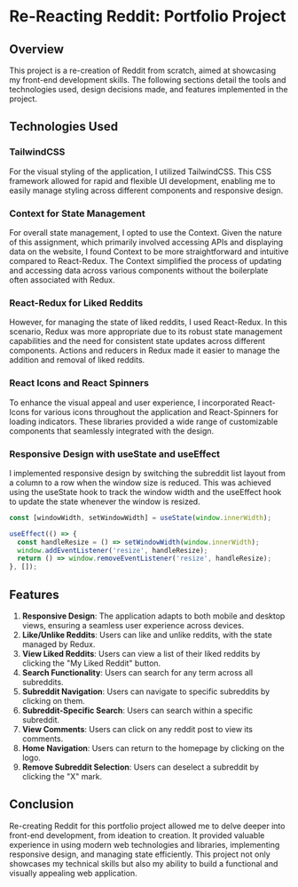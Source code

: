# Re-Reacting Reddit: Portfolio Project

## Overview

This project is a re-creation of Reddit from scratch, aimed at showcasing my front-end development skills. The following sections detail the tools and technologies used, design decisions made, and features implemented in the project.

## Technologies Used


### TailwindCSS

For the visual styling of the application, I utilized TailwindCSS. This CSS framework allowed for rapid and flexible UI development, enabling me to easily manage styling across different components and responsive design.

### Context for State Management

For overall state management, I opted to use the Context. Given the nature of this assignment, which primarily involved accessing APIs and displaying data on the website, I found Context to be more straightforward and intuitive compared to React-Redux. The Context simplified the process of updating and accessing data across various components without the boilerplate often associated with Redux.

### React-Redux for Liked Reddits

However, for managing the state of liked reddits, I used React-Redux. In this scenario, Redux was more appropriate due to its robust state management capabilities and the need for consistent state updates across different components. Actions and reducers in Redux made it easier to manage the addition and removal of liked reddits.

### React Icons and React Spinners

To enhance the visual appeal and user experience, I incorporated React-Icons for various icons throughout the application and React-Spinners for loading indicators. These libraries provided a wide range of customizable components that seamlessly integrated with the design.

### Responsive Design with useState and useEffect

I implemented responsive design by switching the subreddit list layout from a column to a row when the window size is reduced. This was achieved using the useState hook to track the window width and the useEffect hook to update the state whenever the window is resized.
```javascript
const [windowWidth, setWindowWidth] = useState(window.innerWidth);

useEffect(() => {
  const handleResize = () => setWindowWidth(window.innerWidth);
  window.addEventListener('resize', handleResize);
  return () => window.removeEventListener('resize', handleResize);
}, []);
```

## Features

1. **Responsive Design**: The application adapts to both mobile and desktop views, ensuring a seamless user experience across devices.
2. **Like/Unlike Reddits**: Users can like and unlike reddits, with the state managed by Redux.
3. **View Liked Reddits**: Users can view a list of their liked reddits by clicking the "My Liked Reddit" button.
4. **Search Functionality**: Users can search for any term across all subreddits.
5. **Subreddit Navigation**: Users can navigate to specific subreddits by clicking on them.
6. **Subreddit-Specific Search**: Users can search within a specific subreddit.
7. **View Comments**: Users can click on any reddit post to view its comments.
8. **Home Navigation**: Users can return to the homepage by clicking on the logo.
9. **Remove Subreddit Selection**: Users can deselect a subreddit by clicking the "X" mark.


## Conclusion

Re-creating Reddit for this portfolio project allowed me to delve deeper into front-end development, from ideation to creation. It provided valuable experience in using modern web technologies and libraries, implementing responsive design, and managing state efficiently. This project not only showcases my technical skills but also my ability to build a functional and visually appealing web application.